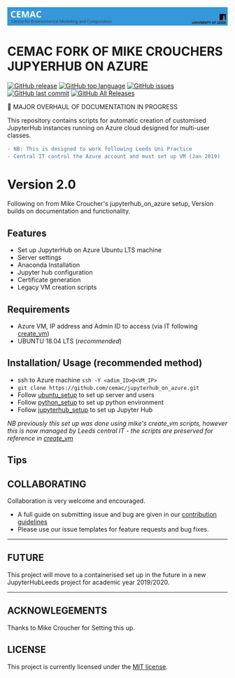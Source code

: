 <div align="center">
<a href="https://www.cemac.leeds.ac.uk/">
  <img src="https://github.com/cemac/cemac_generic/blob/master/Images/cemac.png"></a>
  <br>
</div>

# CEMAC FORK OF MIKE CROUCHERS JUPYERHUB ON AZURE
 

[![GitHub release](https://img.shields.io/github/release/cemac/jupyterhub_on_azure.svg)](https://github.com/cemac/jupyterhub_on_azure/releases) [![GitHub top language](https://img.shields.io/github/languages/top/cemac/jupyterhub_on_azure.svg)](https://github.com/cemac/jupyterhub_on_azure) [![GitHub issues](https://img.shields.io/github/issues/cemac/jupyterhub_on_azure.svg)](https://github.com/cemac/jupyterhub_on_azure/issues) [![GitHub last commit](https://img.shields.io/github/last-commit/cemac/jupyterhub_on_azure.svg)](https://github.com/cemac/jupyterhub_on_azure/commits/master) [![GitHub All Releases](https://img.shields.io/github/downloads/cemac/jupyterhub_on_azure/total.svg)](https://github.com/cemac/jupyterhub_on_azure/releases)

 :construction: MAJOR OVERHAUL OF DOCUMENTATION IN PROGRESS


This repository contains scripts for automatic creation of customised JupyterHub instances running on Azure cloud designed for multi-user classes.

```diff
- NB: This is designed to work following Leeds Uni Practice
- Central IT control the Azure account and must set up VM (Jan 2019)
```

# Version 2.0 #

Following on from Mike Croucher's jupyterhub_on_azure setup, Version builds on documentation and functionality.

## Features ##

* Set up JupyterHub on Azure Ubuntu LTS machine
* Server settings
* Anaconda Installation
* Jupyter hub configuration
* Certificate generation
* Legacy VM creation scripts

## Requirements

* Azure VM, IP address and Admin ID to access (via IT following [create_vm](create_vm))
* UBUNTU 18.04 LTS (*recommended*)

## Installation/ Usage (recommended method)

* ssh to Azure machine `ssh -Y <adim_ID>@<VM_IP>`
* `git clone https://github.com/cemac/jupyterhub_on_azure.git`
* Follow [ubuntu_setup](./ubuntu_setup) to set up server and users
* Follow [python_setup](./python_setup) to set up python environment
* Follow [jupyterhub_setup](./jupyterhub_setup) to set up Jupyter Hub

*NB previously this set up was done using mike's create_vm scripts, however this
is now managed by Leeds central IT - the scripts are preserved for reference in [create_vm](create_vm)*

## Tips ##


## COLLABORATING

Collaboration is very welcome and encouraged.
* A full guide on submitting issue and bug are given in our [contribution guidelines](https://github.com/cemac/jupyterhub_on_azure/blob/master/CONTRIBUTING.md)
* Please use our issue templates for feature requests and bug fixes.

<hr>

## FUTURE ##

This project will move to a containerised set up in the future in a new JupyterHubLeeds
project for academic year 2019/2020.

<hr>

## ACKNOWLEGEMENTS

Thanks to Mike Croucher for Setting this up.

## LICENSE

This project is currently licensed under the [MIT license](https://choosealicense.com/licenses/mit/).
